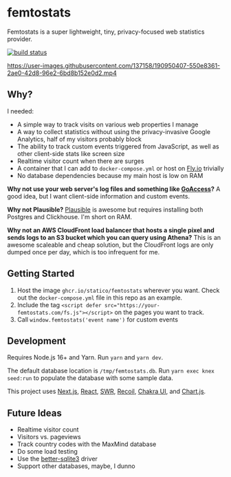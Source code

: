 # femtostats

Femtostats is a super lightweight, tiny, privacy-focused web statistics provider.

[![build status](https://img.shields.io/github/workflow/status/statico/femtostats/Create%20and%20publish%20a%20Docker%20image.svg?style=flat-square)](https://ghcr.io/statico/femtostats)

https://user-images.githubusercontent.com/137158/190950407-550e8361-2ae0-42d8-96e2-6bd8b152e0d2.mp4

## Why?

I needed:

- A simple way to track visits on various web properties I manage
- A way to collect statistics without using the privacy-invasive Google Analytics, half of my visitors probably block
- The ability to track custom events triggered from JavaScript, as well as other client-side stats like screen size
- Realtime visitor count when there are surges
- A container that I can add to `docker-compose.yml` or host on [Fly.io](https://fly.io/) trivially
- No database dependencies because my main host is low on RAM

**Why not use your web server's log files and something like [GoAccess](https://goaccess.io/)?** A good idea, but I want client-side information and custom events.

**Why not Plausible?** [Plausible](https://plausible.io/) is awesome but requires installing both Postgres and Clickhouse. I'm short on RAM.

**Why not an AWS CloudFront load balancer that hosts a single pixel and sends logs to an S3 bucket which you can query using Athena?** This is an awesome scaleable and cheap solution, but the CloudFront logs are only dumped once per day, which is too infrequent for me.

## Getting Started

1. Host the image `ghcr.io/statico/femtostats` wherever you want. Check out the `docker-compose.yml` file in this repo as an example.
1. Include the tag `<script defer src="https://your-femtostats.com/fs.js"></script>` on the pages you want to track.
1. Call `window.femtostats('event name')` for custom events

## Development

Requires Node.js 16+ and Yarn. Run `yarn` and `yarn dev`.

The default database location is `/tmp/femtostats.db`. Run `yarn exec knex seed:run` to populate the database with some sample data.

This project uses [Next.js](https://nextjs.org/), [React](https://reactjs.org/), [SWR](https://swr.vercel.app/), [Recoil](https://recoiljs.org/), [Chakra UI](https://chakra-ui.com/), and [Chart.js](https://www.chartjs.org/).

## Future Ideas

- Realtime visitor count
- Visitors vs. pageviews
- Track country codes with the MaxMind database
- Do some load testing
- Use the [better-sqlite3](https://www.npmjs.com/package/better-sqlite3) driver
- Support other databases, maybe, I dunno
